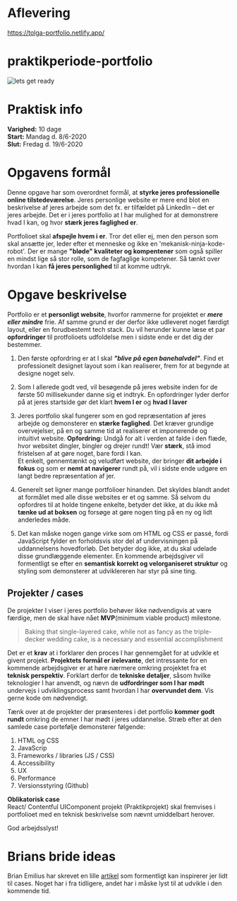 # Aflevering
https://tolga-portfolio.netlify.app/

# praktikperiode-portfolio

![lets get ready](https://github.com/rts-cmk-opgaver/praktikperiode-portfolio/blob/master/lets-get-ready-to-rumble.jpg "lets get ready")


# Praktisk info

**Varighed:** 10 dage<br>
**Start:** Mandag d. 8/6-2020<br>
**Slut:** Fredag d. 19/6-2020<br>


# Opgavens formål

Denne opgave har som overordnet formål, at **styrke jeres professionelle online tilstedeværelse**. Jeres personlige website er mere end blot en beskrivelse af jeres arbejde som det fx. er tilfældet på LinkedIn – det er jeres arbejde. Det er i jeres portfolio at I har mulighed for at demonstrere hvad I kan, og hvor **stærk jeres faglighed er**.

Portfolioet skal **afspejle hvem i er**. Tror det eller ej, men den person som skal ansætte jer, leder efter et menneske og ikke en 'mekanisk-ninja-kode-robot'. Der er mange **"bløde" kvaliteter og kompentener** som også spiller en mindst lige så stor rolle, som de fagfaglige kompetener. Så tænkt over hvordan I kan **få jeres personlighed** til at komme udtryk.


# Opgave beskrivelse

Portfolio er et **personligt website**, hvorfor rammerne for projektet er ***mere eller mindre*** frie. Af samme grund er der derfor ikke udleveret noget færdigt layout, eller en forudbestemt tech stack. 
Du vil herunder kunne læse et par **opfordringer** til protfolioets udfoldelse men i sidste ende er det dig der bestemmer. 

1.   Den første opfordring er at I skal ***"blive på egen banehalvdel"***. Find et professionelt designet layout som i kan realiserer, frem for at begynde at designe noget selv.

2.   Som I allerede godt ved, vil besøgende på jeres website inden for de første 50 millisekunder danne sig et indtryk. En opfordringer lyder derfor på at jeres startside gør det klart **hvem I er** og **hvad I laver**

3.   Jeres portfolio skal fungerer som en god repræsentation af jeres arbejde og demonsterer en **stærke faglighed**. Det kræver grundige overvejelser, på en og samme tid at realiserer et imponerende og intuitivt website. 
**Opfordring:** Undgå for alt i verden at falde i den flæde, hvor websitet dingler, bingler og drejer rundt! Vær **stærk**, stå imod fristelsen af at gøre noget, bare fordi I kan.<br>
Et enkelt, gennemtænkt og veludført website, der bringer **dit arbejde i fokus** og som er **nemt at navigerer** rundt på, vil i sidste ende udgøre en langt bedre repræsentation af jer.

4.   Generelt set ligner mange portfolioer hinanden. Det skyldes blandt andet at formålet med alle disse websites er et og samme. Så selvom du opfordres til at holde tingene enkelte, betyder det ikke, at du ikke må **tænke ud at boksen** og forsøge at gøre nogen ting på en ny og lidt anderledes måde.

5.   Det kan måske nogen gange virke som om HTML og CSS er passé, fordi JavaScript fylder en forholdsvis stor del af undervisningen på uddannelsens hovedforløb. Det betyder dog ikke, at du skal udelade disse grundlæggende elementer. En kommende arbejdsgiver vil formentligt se efter en **semantisk korrekt og velorganiseret struktur** og styling som demonsterer at udviklereren har styr på sine ting.


## Projekter / cases
De projekter I viser i jeres portfolio behøver ikke nødvendigvis at være færdige, men de skal have nået **MVP**(minimum viable product) milestone. 

> Baking that single-layered cake, while not as fancy as the triple-decker wedding cake, is a necessary and essential accomplishment

Det er et **krav** at i forklarer den proces I har gennemgået for at udvikle et givent projekt. **Projektets formål er irelevante**, det intressante for en kommende arbejdsgiver er at høre nærmere omkring projektet fra et **teknisk perspektiv**. Forklart derfor de **tekniske detaljer**, såsom hvilke teknologier I har anvendt, og nævn de **udfordringer som I har mødt** undervejs i udviklingsprocess samt hvordan I har **overvundet dem**. Vis gerne kode om nødvendigt.

Tænk over at de projekter der præsenteres i det portfolio **kommer godt rundt** omkring de emner I har mødt i jeres uddannelse. Stræb efter at den samlede case portefølje demonsterer følgende: 

1.   HTML og CSS 
2.   JavaScrip
3.   Frameworks / libraries (JS / CSS)
4.   Accessibility 
5.   UX
6.   Performance
7.   Versionsstyring (Github)

**Oblikatorisk case**<br>
React/ Contentful UIComponent projekt (Praktikprojekt) skal fremvises i portfolioet med en teknisk beskrivelse som nævnt umiddelbart herover.

God arbejdsslyst!

# Brians bride ideas
Brian Emilius har skrevet en lille [artikel](https://www.brianemilius.com/portfolio-ideas/)
 som formentligt kan inspirerer jer lidt til cases. Noget har i fra tidligere, andet har i måske lyst til at udvikle i den kommende tid.

